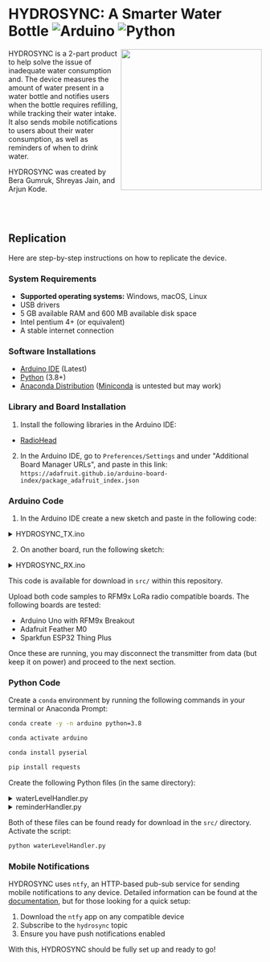 # HYDROSYNC: A Smarter Water Bottle ![Arduino](https://img.shields.io/badge/-Arduino-00979D?style=for-the-badge&logo=Arduino&logoColor=white) ![Python](https://img.shields.io/badge/python-3670A0?style=for-the-badge&logo=python&logoColor=ffdd54)

<img src="https://i.ibb.co/sWhRB0Y/image.png" align="right" width="280" height="280">

HYDROSYNC is a 2-part product to help solve the issue of inadequate water consumption and. The device measures the amount of water present in a water bottle and notifies users when the bottle requires refilling, while tracking their water intake. It also sends mobile notifications to users about their water consumption, as well as reminders of when to drink water.

HYDROSYNC was created by Bera Gumruk, Shreyas Jain, and Arjun Kode.

<br>
<br>

## Replication

Here are step-by-step instructions on how to replicate the device.

### System Requirements
- **Supported operating systems:** Windows, macOS, Linux
- USB drivers
- 5 GB available RAM and 600 MB available disk space
- Intel pentium 4+ (or equivalent)
- A stable internet connection

### Software Installations
- [Arduino IDE](https://www.arduino.cc/en/software) (Latest)
- [Python](https://www.python.org/downloads/) (3.8+)
- [Anaconda Distribution](https://docs.anaconda.com/free/anaconda/install/) ([Miniconda](https://docs.anaconda.com/free/miniconda/) is untested but may work)

### Library and Board Installation
1. Install the following libraries in the Arduino IDE:
- [RadioHead](https://www.arduino.cc/reference/en/libraries/radiohead/)

2. In the Arduino IDE, go to `Preferences/Settings` and under "Additional Board Manager URLs", and paste in this link: `https://adafruit.github.io/arduino-board-index/package_adafruit_index.json`

### Arduino Code

1. In the Arduino IDE create a new sketch and paste in the following code:
<details><summary>HYDROSYNC_TX.ino</summary>
<br>

```ino
/*
HYDROSYNC (Transmitter)
June 2024
Shreyas Jain, Arjun Kode, Bera Gumruk
*/

// Install dependencies
#include <SPI.h>
#include <RH_RF95.h>

// Define pin configurations
#define RFM95_CS   8
#define RFM95_INT  3
#define RFM95_RST  4

// Define sensor pin
#define SENSOR     13

// Set radio frequency
#define RF95_FREQ  915.0

// Singleton instance of radio driver
RH_RF95 rf95(RFM95_CS, RFM95_INT);

void setup() {
  // Sensor pin
  pinMode(SENSOR, INPUT);
  
  // Reset pin
  pinMode(RFM95_RST, OUTPUT);
  digitalWrite(RFM95_RST, HIGH);

  // Open serial monitor
  Serial.begin(115200);
  while (!Serial) delay(1);
  delay(100);

  Serial.println("Initializing LoRa radio transmitter!");

  // Manual reset
  digitalWrite(RFM95_RST, LOW);
  delay(10);
  digitalWrite(RFM95_RST, HIGH);
  delay(10);

  // Radio initilization
  while (!rf95.init()) {
    Serial.println("LoRa radio initialization failed");
    // Uncomment `#define SERIAL_DEBUG` in `RH_RFM95.cpp` for detailed debug information
    while (1);
  }

  Serial.println("LoRa radio initialized OK");

  // Defaults
  if (!rf95.setFrequency(RF95_FREQ)) {
    Serial.println("Frequency initialized incorrectly");
    while (1);
  }

  Serial.print("Set frequency to: ");
  Serial.println(RF95_FREQ);

  rf95.setTxPower(23, false);
}

// Packet counter
int16_t packetnum = 0;

void loop() {
  // Retrieve sensor value
  int sensorValue = digitalRead(SENSOR);

  // Packet tranmission
  delay(1000);
  Serial.println("Transmitting....");

  // Define radio packet
  char radiopacket[25];
  snprintf(radiopacket, sizeof(radiopacket), "%i", sensorValue);
  Serial.print("Sending "); Serial.println(radiopacket);

  // Transmit radio packet
  Serial.println("Sending....");
  delay(10);
  rf95.send((uint8_t *)radiopacket, strlen(radiopacket));

  Serial.println("Waiting for packet to complete...");
  delay(10);
  rf95.waitPacketSent();

  // Await reply from receiver
  uint8_t buf[RH_RF95_MAX_MESSAGE_LEN];
  uint8_t len = sizeof(buf);
}
```
</details>

2. On another board, run the following sketch:
<details><summary>HYDROSYNC_RX.ino</summary>
<br>

```ino
/* 
HYDROSYNC (Receiver)
June 2024
Shreyas Jain, Arjun Kode, Bera Gumruk
*/

// Install dependencies
#include <SPI.h>
#include <RH_RF95.h>

// Define pin configuration
#if defined (__AVR_ATmega32U4__)  // Feather 32u4 w/Radio
  #define RFM95_CS    8
  #define RFM95_INT   7
  #define RFM95_RST   4

#elif defined(ADAFRUIT_FEATHER_M0) || defined(ADAFRUIT_FEATHER_M0_EXPRESS) || defined(ARDUINO_SAMD_FEATHER_M0)  // Feather M0 w/Radio
  #define RFM95_CS    8
  #define RFM95_INT   3
  #define RFM95_RST   4

#elif defined(ARDUINO_ADAFRUIT_FEATHER_RP2040_RFM)  // Feather RP2040 w/Radio
  #define RFM95_CS   16
  #define RFM95_INT  21
  #define RFM95_RST  17

#elif defined (__AVR_ATmega328P__)  // Feather 328P w/wing
  #define RFM95_CS    4  //
  #define RFM95_INT   3  //
  #define RFM95_RST   2  // "A"

#elif defined(ESP8266)  // ESP8266 feather w/wing
  #define RFM95_CS    2  // "E"
  #define RFM95_INT  15  // "B"
  #define RFM95_RST  16  // "D"

#elif defined(ARDUINO_ADAFRUIT_FEATHER_ESP32S2) || defined(ARDUINO_NRF52840_FEATHER) || defined(ARDUINO_NRF52840_FEATHER_SENSE)
  #define RFM95_CS   10  // "B"
  #define RFM95_INT   9  // "A"
  #define RFM95_RST  11  // "C"

#elif defined(ESP32)  // ESP32 feather w/wing
  #define RFM95_CS   33  // "B"
  #define RFM95_INT  27  // "A"
  #define RFM95_RST  13

#elif defined(ARDUINO_NRF52832_FEATHER)  // nRF52832 feather w/wing
  #define RFM95_CS   11  // "B"
  #define RFM95_INT  31  // "C"
  #define RFM95_RST   7  // "A"

#endif

// Set radio frequency (915mHz)
#define RF95_FREQ 915.0

// Singleton instance of the radio driver
RH_RF95 rf95(RFM95_CS, RFM95_INT);

void setup() {
  // I/O pins
  pinMode(LED_BUILTIN, OUTPUT);
  pinMode(RFM95_RST, OUTPUT);
  digitalWrite(RFM95_RST, HIGH);

  // Open serial monitor
  Serial.begin(115200);
  while (!Serial) delay(1);
  delay(100);

  // Manual reset
  digitalWrite(RFM95_RST, LOW);
  delay(10);
  digitalWrite(RFM95_RST, HIGH);
  delay(10);

  // Radio initialization
  while (!rf95.init()) {
    while (1);
  }

  // Defaults after init are 434.0MHz, modulation GFSK_Rb250Fd250, +13dbM
  if (!rf95.setFrequency(RF95_FREQ)) {
    while (1);
  }

  // Set transmitter power to 23 dBm
  rf95.setTxPower(23, false);
}

void loop() {
  if (rf95.available()) {
    uint8_t buf[RH_RF95_MAX_MESSAGE_LEN];
    uint8_t len = sizeof(buf);

    if (rf95.recv(buf, &len)) {
      buf[len] = '\0'; // Null-terminate the data
      int sensorValue;

      // Decode packet to plaintext
      sscanf((char*)buf, "%i", &sensorValue);

      // Print packet
      Serial.println(String(sensorValue));

      // Broadcast acknowledgement
      char ack = "ACK";
      rf95.send((uint8_t *)ack, strlen(ack));
      rf95.waitPacketSent();
    } else {
      Serial.println("Receive failed");
    }
  }
}
```
</details>

This code is available for download in `src/` within this repository.

Upload both code samples to RFM9x LoRa radio compatible boards. The following boards are tested:

- Arduino Uno with RFM9x Breakout
- Adafruit Feather M0
- Sparkfun ESP32 Thing Plus

Once these are running, you may disconnect the transmitter from data (but keep it on power) and proceed to the next section.

### Python Code

Create a `conda` environment by running the following commands in your terminal or Anaconda Prompt:

```zsh
conda create -y -n arduino python=3.8

conda activate arduino

conda install pyserial

pip install requests
```

Create the following Python files (in the same directory):

<details><summary>waterLevelHandler.py</summary>
<br>

```py
"""
Water Level Event Handler
June 2024
Shreyas Jain, Arjun Kode, Bera Gumruk
"""

# Install dependencies
from serial import Serial # type: ignore
from time import sleep
from requests import post
import subprocess

# Open serial monitor
ser = Serial("/dev/cu.usbmodem11301", 115200)
sleep(2)

# Notification helpers
def low_water():
  post("https://ntfy.sh/hydrosync",
    data="Looks like you are running low on water! Refill your water bottle soon to stay hydrated",
    headers={
        "Title": "Low water detected",
        "Priority": "urgent",
        "Tags": "warning"
    })

# Reminders
subprocess.Popen(["python", "reminderHandler.py"])

# Events
while True:
  sleepTime = 1
  value = int(ser.readline().decode())
  
  print(value)
  
  if value == 0:
    low_water()
    sleepTime = 60
  
  sleep(sleepTime)
```
</details>

<details><summary>reminderHandler.py</summary>
<br>

```py
"""
Reminder Event Handler
June 2024
Shreyas Jain, Arjun Kode, Bera Gumruk
"""

# Install dependencies
from time import sleep
from requests import post

# Notification helpers
def reminder():
  post ("https://ntfy.sh/hydrosync",
      data="It's been a while since you have last had water. Consider taking a sip out of your water bottle :)",
      headers={
          "Title": "Reminder",
          "Priority": "default",
          "Tags": "droplet"
      })

# Events
while True:
  reminder()
  sleep(1800)
```
</details>

Both of these files can be found ready for download in the `src/` directory. Activate the script:

```zsh
python waterLevelHandler.py
```

### Mobile Notifications

HYDROSYNC uses `ntfy`, an HTTP-based pub-sub service for sending mobile notifications to any device. Detailed information can be found at the [documentation](https://docs.ntfy.sh), but for those looking for a quick setup:

1. Download the `ntfy` app on any compatible device
2. Subscribe to the `hydrosync` topic
3. Ensure you have push notifications enabled

With this, HYDROSYNC should be fully set up and ready to go!
